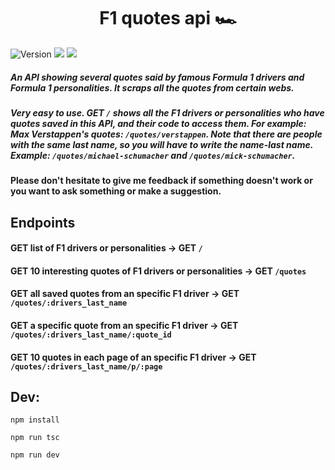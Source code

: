 <h1 align="center">F1 quotes api 🏎</h1>

<p>
<img alt="Version" src="https://img.shields.io/badge/version-0.6.11-green.svg"/>
<img src="https://img.shields.io/badge/npm-%3E%3D8.5.0-blue.svg"/>
<img src="https://img.shields.io/badge/node-%3E%3D16.14.2-blue.svg"/>
</p>
  

##### An API showing several quotes said by famous Formula 1 drivers and Formula 1 personalities. It scraps all the quotes from certain webs.

##### Very easy to use. GET ```/``` shows all the F1 drivers or personalities who have quotes saved in this API, and their code to access them. For example: Max Verstappen's quotes: ```/quotes/verstappen```. Note that there are people with the same last name, so you will have to write the name-last name. Example: `/quotes/michael-schumacher` and `/quotes/mick-schumacher`.

#### Please don't hesitate to give me feedback if something doesn't work or you want to ask something or make a suggestion.  

## Endpoints

#### GET list of F1 drivers or personalities **->** GET ```/```

#### GET 10 interesting quotes of F1 drivers or personalities **->** GET ```/quotes```

#### GET all saved quotes from an specific F1 driver **->** GET ```/quotes/:drivers_last_name```

#### GET a specific quote from an specific F1 driver **->** GET ```/quotes/:drivers_last_name/:quote_id```

#### GET 10 quotes in each page of an specific F1 driver **->** GET ```/quotes/:drivers_last_name/p/:page```
  

## Dev:

```npm install```

```npm run tsc```

```npm run dev```
